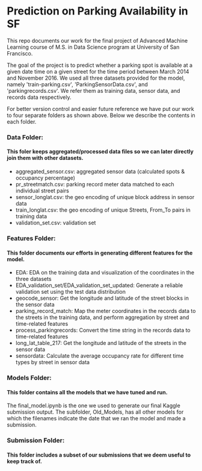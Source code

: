 # Prediction on Parking Availability in SF

This repo documents our work for the final project of Advanced Machine Learning course of M.S. in Data Science program at University of San Francisco. 

The goal of the project is to predict whether a parking spot is available at a given date time on a given street for the time period between March 2014 and November 2016. We used all three datasets provided for the model, namely 'train-parking.csv', 'ParkingSensorData.csv', and 'parkingrecords.csv'. We refer them as training data, sensor data, and records data respectively.

For better version control and easier future reference we have put our work to four separate folders as shown above. Below we describe the contents in each folder.

### Data Folder:
#### This foler keeps aggregated/processed data files so we can later directly join them with other datasets.
- aggregated_sensor.csv: aggregated sensor data (calculated spots & occupancy percentage)
- pr_streetmatch.csv: parking record meter data matched to each individual street pairs
- sensor_longlat.csv: the geo encoding of unique block address in sensor data
- train_longlat.csv: the geo encoding of unique Streets, From_To pairs in training data 
- validation_set.csv: validation set

### Features Folder:
#### This folder documents our efforts in generating different features for the model.
- EDA: EDA on the training data and visualization of the coordinates in the three datasets
- EDA_validation_set/EDA_validation_set_updated: Generate a reliable validation set using the test data distribution
- geocode_sensor: Get the longitude and latitude of the street blocks in the sensor data
- parking_record_match: Map the meter coordinates in the records data to the streets in the training data, and perform aggregation by street and time-related features
- process_parkingrecords: Convert the time string in the records data to time-related features
- long_lat_table_217:  Get the longitude and latitude of the streets in the sensor data
- sensordata: Calculate the average occupancy rate for different time types by street in sensor data

### Models Folder:
#### This folder contains all the models that we have tuned and run.
The final_model.ipynb is the one we used to generate our final Kaggle submission output. The subfolder, Old_Models,  has all other models for which the filenames indicate the date that we ran the model and made a submission. 

### Submission Folder:
#### This folder includes a subset of our submissions that we deem useful to keep track of.
